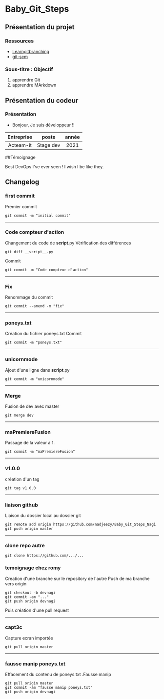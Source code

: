 # Baby_Git_Steps

## Présentation du projet

### Ressources

- [Learngitbranching](https://learngitbranching.js.org/?locale=fr_FR)
- [git-scm](https://git-scm.com/)

### Sous-titre : Objectif

1. apprendre Git
2. apprendre MArkdown

## Présentation du codeur

### Présentation

- Bonjour, Je suis développeur !!

| Entreprise | poste | année |
| :---------------: |:---------------:| :-----:|
| Acteam-it  | Stage dev | 2021 |

##Témoignage

Best DevOps I've ever seen ! I wish I be like they.

## Changelog

### first commit
Premier commit
```git
git commit -m "initial commit"
```

---------------
### Code compteur d'action
Changement du code de __script__.py
Vérification des différences
```git
git diff __script__.py
```
Commit
```git
git commit -m "Code compteur d'action"
```

----------------
### Fix
Renommage du commit
```git
git commit --amend -m "fix"
```

----------------
### poneys.txt
Création du fichier poneys.txt
Commit
```git
git commit -m "poneys.txt"
```
----------------
### unicornmode
Ajout d'une ligne dans __script__.py
```git
git commit -m "unicornmode"
```

---
### Merge
Fusion de dev avec master
```git
git merge dev
```

---
### maPremiereFusion
Passage de la valeur à 1.
```git
git commit -m "maPremiereFusion"
```
---
### v1.0.0
création d'un tag
```git
git tag v1.0.0
```
---
### liaison github
Liaison du dossier local au dossier git
```git
git remote add origin https://github.com/nadjeezy/Baby_Git_Steps_Nagi
git push origin master 
```
---
### clone repo autre
```git
git clone https://github.com/.../... 
```

### temoignage chez romy
Creation d'une branche sur le repository de l'autre
Push de ma branche vers origin
```git
git checkout -b devnagi
git commit -am "..."
git push origin devnagi 
```
Puis création d'une pull request

---
### capt3c
Capture ecran importée
```git
git pull origin master  
```

---
### fausse manip poneys.txt
Effacement du contenu de poneys.txt .Fausse manip
```git
git pull origin master
git commit -am "fausse manip poneys.txt"
git push origin devnagi
```

